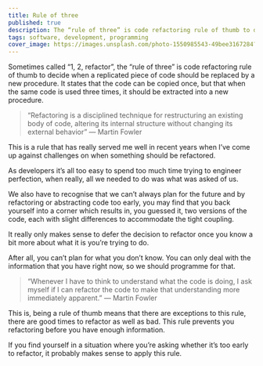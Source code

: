```yaml
---
title: Rule of three
published: true
description: The “rule of three” is code refactoring rule of thumb to decide when a replicated piece of code should be replaced by a new procedure
tags: software, development, programming
cover_image: https://images.unsplash.com/photo-1550985543-49bee3167284?ixlib=rb-1.2.1&ixid=eyJhcHBfaWQiOjEyMDd9&auto=format&fit=crop&w=1334&q=80
---
```


Sometimes called “1, 2, refactor”, the “rule of three” is code refactoring rule of thumb to decide when a replicated piece of code should be replaced by a new procedure. It states that the code can be copied once, but that when the same code is used three times, it should be extracted into a new procedure. 

> “Refactoring is a disciplined technique for restructuring an existing body of code, altering its internal structure without changing its external behavior”
> ― Martin Fowler

This is a rule that has really served me well in recent years when I’ve come up against challenges on when something should be refactored.

<!--more-->

As developers it’s all too easy to spend too much time trying to engineer perfection, when really, all we needed to do was what was asked of us.

We also have to recognise that we can’t always plan for the future and by refactoring or abstracting code too early, you may find that you back yourself into a corner which results in, you guessed it, two versions of the code, each with slight differences to accommodate the tight coupling.

It really only makes sense to defer the decision to refactor once you know a bit more about what it is you’re trying to do.

After all, you can’t plan for what you don’t know. You can only deal with the information that you have right now, so we should programme for that.

> “Whenever I have to think to understand what the code is doing, I ask myself if I can refactor the code to make that understanding more immediately apparent.” 
> ― Martin Fowler

This is, being a rule of thumb means that there are exceptions to this rule, there are good times to refactor as well as bad. This rule prevents you refactoring before you have enough information.

If you find yourself in a situation where you’re asking whether it’s too early to refactor, it probably makes sense to apply this rule.
